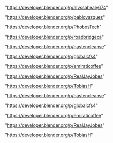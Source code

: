 "https://developer.blender.org/p/alyssahealy674"

"https://developer.blender.org/p/pablovazquez"

"https://developer.blender.org/p/PhobosTech"

"https://developer.blender.org/p/roadbridgeca"

"https://developer.blender.org/p/hastencleanse"

"https://developer.blender.org/p/globalcfs4"

"https://developer.blender.org/p/emiraticoffee"

"https://developer.blender.org/p/RealJayJobes"

"https://developer.blender.org/p/TobiasH"

 
"https://developer.blender.org/p/hastencleanse"


"https://developer.blender.org/p/globalcfs4"


"https://developer.blender.org/p/emiraticoffee"


"https://developer.blender.org/p/RealJayJobes"


"https://developer.blender.org/p/TobiasH"


 
